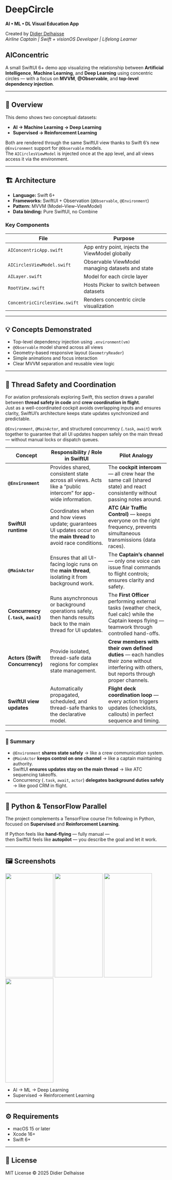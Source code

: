 # DeepCircle  
**AI • ML • DL Visual Education App**  

Created by [Didier Delhaisse](https://www.linkedin.com/in/didierdelhaisse)  
*Airline Captain | Swift + visionOS Developer | Lifelong Learner*

## AIConcentric
A small SwiftUI 6+ demo app visualizing the relationship between **Artificial Intelligence**, **Machine Learning**, and **Deep Learning** using concentric circles — with a focus on **MVVM**, **@Observable**, and **top-level dependency injection**.

---

## 🧠 Overview
This demo shows two conceptual datasets:
- **AI → Machine Learning → Deep Learning**
- **Supervised → Reinforcement Learning**

Both are rendered through the same SwiftUI view thanks to Swift 6’s new `@Environment` support for `@Observable` models.  
The `AICirclesViewModel` is injected once at the app level, and all views access it via the environment.

---

## 🏗️ Architecture
- **Language:** Swift 6+
- **Frameworks:** SwiftUI + Observation (`@Observable`, `@Environment`)
- **Pattern:** MVVM (Model–View–ViewModel)
- **Data binding:** Pure SwiftUI, no Combine

### Key Components
| File | Purpose |
|------|----------|
| `AIConcentricApp.swift` | App entry point, injects the ViewModel globally |
| `AICirclesViewModel.swift` | Observable ViewModel managing datasets and state |
| `AILayer.swift` | Model for each circle layer |
| `RootView.swift` | Hosts Picker to switch between datasets |
| `ConcentricCirclesView.swift` | Renders concentric circle visualization |

---

## 💡 Concepts Demonstrated
- Top-level dependency injection using `.environment(vm)`
- `@Observable` model shared across all views
- Geometry-based responsive layout (`GeometryReader`)
- Simple animations and focus interaction
- Clear MVVM separation and reusable view logic

---

## 🧩 Thread Safety and Coordination

For aviation professionals exploring Swift, this section draws a parallel between **thread safety in code** and **crew coordination in flight**.  
Just as a well-coordinated cockpit avoids overlapping inputs and ensures clarity, SwiftUI’s architecture keeps state updates synchronized and predictable.

`@Environment`, `@MainActor`, and structured concurrency (`.task`, `await`) work together to guarantee that all UI updates happen safely on the main thread — without manual locks or dispatch queues.

| **Concept** | **Responsibility / Role in SwiftUI** | **Pilot Analogy** |
|--------------|---------------------------------------|--------------------|
| **`@Environment`** | Provides shared, consistent state across all views. Acts like a “public intercom” for app-wide information. | The **cockpit intercom** — all crew hear the same call (shared state) and react consistently without passing notes around. |
| **SwiftUI runtime** | Coordinates when and how views update; guarantees UI updates occur on the **main thread** to avoid race conditions. | **ATC (Air Traffic Control)** — keeps everyone on the right frequency, prevents simultaneous transmissions (data races). |
| **`@MainActor`** | Ensures that all UI-facing logic runs on the **main thread**, isolating it from background work. | The **Captain’s channel** — only one voice can issue final commands to flight controls; ensures clarity and safety. |
| **Concurrency (`.task`, `await`)** | Runs asynchronous or background operations safely, then hands results back to the main thread for UI updates. | The **First Officer** performing external tasks (weather check, fuel calc) while the Captain keeps flying — teamwork through controlled hand-offs. |
| **Actors (Swift Concurrency)** | Provide isolated, thread-safe data regions for complex state management. | **Crew members with their own defined duties** — each handles their zone without interfering with others, but reports through proper channels. |
| **SwiftUI view updates** | Automatically propagated, scheduled, and thread-safe thanks to the declarative model. | **Flight deck coordination loop** — every action triggers updates (checklists, callouts) in perfect sequence and timing. |

---

### 🧭 Summary

- `@Environment` **shares state safely** → like a crew communication system.  
- `@MainActor` **keeps control on one channel** → like a captain maintaining authority.  
- SwiftUI **ensures updates stay on the main thread** → like ATC sequencing takeoffs.  
- Concurrency (`.task`, `await`, `actor`) **delegates background duties safely** → like good CRM in flight.

---

## 🧩 Python & TensorFlow Parallel
The project complements a TensorFlow course I’m following in Python, focused on **Supervised** and **Reinforcement Learning**.

If Python feels like **hand-flying** — fully manual —  
then SwiftUI feels like **autopilot** — you describe the goal and let it work.

---

## 🖼️ Screenshots
<img width="150" height="325" src="https://github.com/user-attachments/assets/5ab1b303-9d72-4534-b1dc-4a5d9b2a4d68" />
<img width="150" height="325" src="https://github.com/user-attachments/assets/b24e710d-e7c1-41b5-83f6-49a503e33690" />
<img width="150" height="325" src="https://github.com/user-attachments/assets/72b8269d-261f-4782-b98a-eafac028e7c6" />
<img width="150" height="325" src="https://github.com/user-attachments/assets/7008c054-0042-4d48-b37a-12d6b328f7ba" />
 
- AI → ML → Deep Learning  
- Supervised → Reinforcement Learning

---

## ⚙️ Requirements
- macOS 15 or later  
- Xcode 16+  
- Swift 6+  

---

## 🪪 License
MIT License © 2025 Didier Delhaisse
